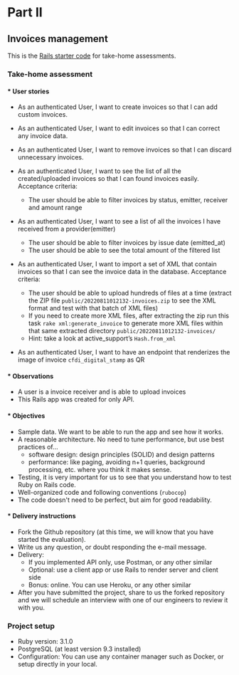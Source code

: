 # Part II

## Invoices management

This is the [Rails starter code](https://github.com/kredimx/rails-assessment/tree/main/a3) for take-home assessments.

### Take-home assessment

#### * User stories
- As an authenticated User, I want to create invoices
so that I can add custom invoices.

- As an authenticated User, I want to edit invoices
so that I can correct any invoice data.

- As an authenticated User, I want to remove invoices
so that I can discard unnecessary invoices.

- As an authenticated User, I want to see the list of all the created/uploaded invoices
so that I can found invoices easily.
Acceptance criteria:
  - The user should be able to filter invoices by status, emitter, receiver and amount range

- As an authenticated User, I want to see a list of all the invoices I have received from a provider(emitter)
  - The user should be able to filter invoices by issue date (emitted_at)
  - The user should be able to see the total amount of the filtered list

- As an authenticated User, I want to import a set of XML that contain invoices
so that I can see the invoice data in the database.
Acceptance criteria:
  - The user should be able to upload hundreds of files at a time (extract the ZIP file `public/20220811012132-invoices.zip` to see the XML format and test with that batch of XML files)
  - If you need to create more XML files, after extracting the zip run this task `rake xml:generate_invoice` to generate more XML files within that same extracted directory `public/20220811012132-invoices/`
  - Hint: take a look at active_support’s `Hash.from_xml`

- As an authenticated User, I want to have an endpoint that renderizes the image of invoice `cfdi_digital_stamp` as QR

#### * Observations
- A user is a invoice receiver and is able to upload invoices
- This Rails app was created for only API.

#### * Objectives
- Sample data. We want to be able to run the app and see how it works.
- A reasonable architecture. No need to tune performance, but use best practices of...
  - software design: design principles (SOLID) and design patterns
  - performance: like paging, avoiding n+1 queries, background processing, etc. where you think it makes sense.
- Testing, it is very important for us to see that you understand how to test Ruby on Rails code.
- Well-organized code and following conventions (`rubocop`)
- The code doesn't need to be perfect, but aim for good readability.

#### * Delivery instructions
- Fork the Github repository (at this time, we will know that you have started the evaluation).
- Write us any question, or doubt responding the e-mail message.
- Delivery:
  - If you implemented API only, use Postman, or any other similar
  - Optional: use a client app or use Rails to render server and client side
  - Bonus: online. You can use Heroku, or any other similar
- After you have submitted the project, share to us the forked repository and we will schedule an interview with one of our engineers to review it with you.

### Project setup

- Ruby version: 3.1.0
- PostgreSQL (at least version 9.3 installed)
- Configuration: You can use any container manager such as Docker, or setup directly in your local.
